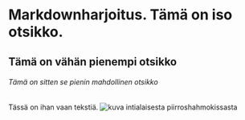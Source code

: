 # Markdownharjoitus. Tämä on iso otsikko.
## Tämä on vähän pienempi otsikko
###### Tämä on sitten se pienin mahdollinen otsikko
Tässä on ihan vaan tekstiä.
![kuva intialaisesta piirroshahmokissasta](https://camo.githubusercontent.com/fd4b481746fdc3fa572431efa66a5e9e2eb8e6d80b06565ba1ed1a50d54925e7/68747470733a2f2f6f63746f6465782e6769746875622e636f6d2f696d616765732f79616b746f6361742e706e67)
